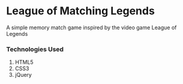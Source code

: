 # League of Matching Legends

A simple memory match game inspired by the video game League of Legends

### Technologies Used

1. HTML5
2. CSS3
3. jQuery

